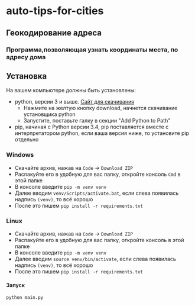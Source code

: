 # auto-tips-for-cities
## Геокодирование адреса
### Программа,позволяющая узнать координаты места, по адресу дома

## Установка
На вашем компьютере должны быть установлены:
 * python, версии 3 и выше. [Сайт для скачивания](https://www.python.org/downloads/)
    * Нажмите на желтую кнопку download, начнется скачивание установщика python
    * Запустите, поставьте галку в секции "Add Python to Path"
 * pip, начиная с Python версии 3.4, pip поставляется вместе с интерпретатором python, если ваша версия ниже, то установите pip отдельно
 

### Windows
* Скачайте архив, нажав на ` Code ` -> `Download ZIP`
* Распакуйте его в удобную для вас папку, откройте консоль `Cmd` в этой папке
* В консоле введите `pip -m venv venv`
* Далее вводим `venv/Scripts/activate.bat`, если слева появилась надпись `(venv)`, то всё хорошо
* После это пишем `pip install -r requirements.txt`

### Linux
* Скачайте архив, нажав на ` Code ` -> `Download ZIP`
* Распакуйте его в удобную для вас папку, откройте консоль в этой папке
* В консоле введите `pip -m venv venv`
* Далее вводим `source venv/bin/activate`, если слева появилась надпись `(venv)`, то всё хорошо
* После это пишем `pip install -r requirements.txt`

#### Запуск
`python main.py`
